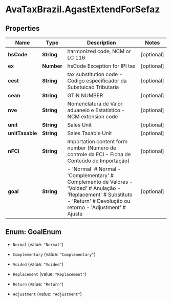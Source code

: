 # AvaTaxBrazil.AgastExtendForSefaz

## Properties
Name | Type | Description | Notes
------------ | ------------- | ------------- | -------------
**hsCode** | **String** | harmonized code, NCM or LC 116 | [optional] 
**ex** | **Number** | hsCode Exception for IPI tax | [optional] 
**cest** | **String** | tax substitution code - Codigo especificador da Substuicao Tributaria | [optional] 
**cean** | **String** | GTIN NUMBER | [optional] 
**nve** | **String** | Nomenclatura de Valor aduaneio e Estatístico - NCM extension code | [optional] 
**unit** | **String** | Sales Unit | [optional] 
**unitTaxable** | **String** | Sales Taxable Unit | [optional] 
**nFCI** | **String** | Importation content form number (Número de controle da FCI - Ficha de Conteúdo de Importação) | [optional] 
**goal** | **String** | - &#39;Normal&#39; # Normal - &#39;Complementary&#39; # Complemento de Valores - &#39;Voided&#39; # Anulação - &#39;Replacement&#39; # Substituto - &#39;Return&#39; # Devolução ou retorno - &#39;Adjustment&#39; # Ajuste  | [optional] 


<a name="GoalEnum"></a>
## Enum: GoalEnum


* `Normal` (value: `"Normal"`)

* `Complementary` (value: `"Complementary"`)

* `Voided` (value: `"Voided"`)

* `Replacement` (value: `"Replacement"`)

* `Return` (value: `"Return"`)

* `Adjustment` (value: `"Adjustment"`)




